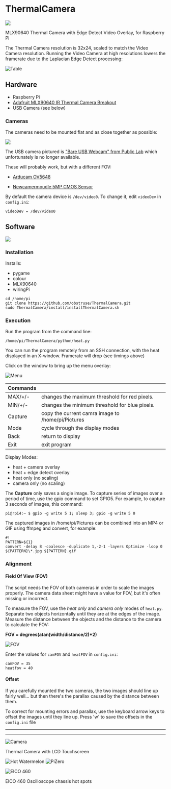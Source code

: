 # ThermalCamera
![](/Images/heat20220617-185005.gif)

MLX90640 Thermal Camera with Edge Detect Video Overlay, for Raspberry Pi

The Thermal Camera resolution is 32x24, scaled to match the Video Camera resolution.  Running the Video Camera at high resolutions lowers the framerate due to the Laplacian Edge Detect processing:

![Table](/Images/table.png)



## Hardware
- Raspberry Pi
- [Adafruit MLX90640 IR Thermal Camera Breakout](https://www.adafruit.com/product/4407)
- USB Camera (see below)



### Cameras

The cameras need to be mounted flat and as close together as possible:

![](Images/IMG_20220620_104815644.jpg)

The USB camera pictured is 
["Bare USB Webcam" from Public Lab](https://publiclab.myshopify.com/collections/bits-bobs/products/webcam-dsk-3-0) which unfortunately is no longer available. 

These will probably work, but with a different FOV:
- [Arducam OV5648](https://www.arducam.com/product/arducam-ov5648-auto-focus-usb-camera-ub0238-6/)

- [Newcamermoudle 5MP CMOS Sensor](https://newcameramodule.com/product/small-size-5mp-cmos-sensor-usb-2-0-camera-module/)

By default the camera device is `/dev/video0`.  To change it, edit `videoDev` in `config.ini`:

```
videoDev = /dev/video0
```

## Software

![](Images/heat20220618-112607.gif)
### Installation

Installs:
- pygame
- colour
- MLX90640
- wiringPi

```
cd /home/pi
git clone https://github.com/obstruse/ThermalCamera.git
sudo ThermalCamera/install/installThermalCamera.sh
```

### Execution

Run the program from the command line:
```
/home/pi/ThermalCamera/python/heat.py
```

You can run the program remotely from an SSH connection, with the heat displayed in an X-window.  Framerate will drop (see timings above)

Click on the window to bring up the menu overlay:

![Menu](Images/heat20220622-132440.jpg)

Commands|&nbsp;
-|-
MAX/+/- | changes the maximum threshold for red pixels. 
MIN/+/- | changes the minimum threshold for blue pixels.
Capture | copy the current camra image to /home/pi/Pictures
Mode    | cycle through the display modes
Back    | return to display
Exit    | exit program


Display Modes:
- heat + camera overlay
- heat + edge detect overlay
- heat only (no scaling)
- camera only (no scaling)

The __Capture__ only saves a single image.  To capture series of images over a period of time, use the gpio command to set GPIO5.  For example, to capture 3 seconds of images, this command:

```
pi@rpi4:~ $ gpio -g write 5 1; sleep 3; gpio -g write 5 0
```
The captured images in /home/pi/Pictures can be combined into an MP4 or GIF using ffmpeg and convert, for example:
```
#!
PATTERN=${1}
convert -delay 8 -coalesce -duplicate 1,-2-1 -layers Optimize -loop 0 ${PATTERN}\*.jpg ${PATTERN}.gif
```

### Alignment


#### Field Of View (FOV)

The script needs the FOV of both cameras in order to scale the images properly.  The camera data sheet might have a value for FOV, but it's often missing or incorrect.  

To measure the FOV, use the *heat only* and *camera only* modes of `heat.py`.  Separate two objects horizontally until they are at the edges of the image.  Measure the distance between the objects and the distance to the camera to calculate the FOV:

__FOV = degrees(atan(width/distance/2)*2)__

![FOV](Images/align.png)

Enter the values for `camFOV` and `heatFOV` in `config.ini`:

```
camFOV = 35
heatfov = 40
```

#### Offset

If you carefully mounted the two cameras, the two images should line up fairly well... but then there's the parallax caused by the distance between them.  

To correct for mounting errors and parallax, use the keyboard arrow keys to offset the images until they line up.  Press 'w' to save the offsets in the `config.ini` file

---
---

![Camera](Images/IMG_0791-3.JPG)

Thermal Camera with LCD Touchscreen

![Hot Watermelon](Images/heat20220616-094600.gif)
![PiZero](Images/heat20220613-2059.gif)

![EICO 460](Images/heat20220621-1835302.gif)

EICO 460 Oscilloscope chassis hot spots